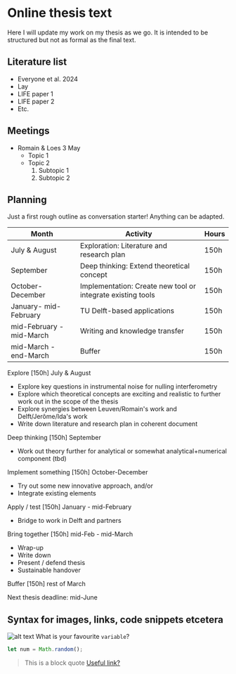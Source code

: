 # Online thesis text

Here I will update my work on my thesis as we go. It is intended to be structured but not as formal as the final text.

## Literature list
- Everyone et al. 2024
- Lay 
- LIFE paper 1
- LIFE paper 2
- Etc.

## Meetings 
- Romain & Loes 3 May
	- Topic 1
	- Topic 2
		1. Subtopic 1
		2. Subtopic 2
## Planning

Just a first rough outline as conversation starter! Anything can be adapted.

| Month | Activity | Hours|
| --- | --- | --- |
| July & August | Exploration: Literature and research plan | 150h|
| September | Deep thinking: Extend theoretical concept | 150h|
| October-December | Implementation: Create new tool or integrate existing tools | 150h|
| January- mid-February| TU Delft-based applications | 150h|
| mid-February - mid-March| Writing and knowledge transfer | 150h|
| mid-March - end-March| Buffer | 150h|



Explore [150h] July & August

- Explore key questions in instrumental noise for nulling interferometry
- Explore which theoretical concepts are exciting and realistic to further work out in the scope of the thesis
- Explore synergies between Leuven/Romain's work and Delft/Jerôme/Ida's work
- Write down literature and research plan in coherent document

Deep thinking [150h] September

- Work out theory further for analytical or somewhat analytical+numerical component (tbd)

Implement something [150h] October-December

- Try out some new innovative approach, and/or
- Integrate existing elements

Apply / test [150h] January - mid-February

- Bridge to work in Delft and partners

Bring together [150h] mid-Feb - mid-March

- Wrap-up
- Write down
- Present / defend thesis
- Sustainable handover

Buffer [150h] rest of March

Next thesis deadline: mid-June

## Syntax for images, links, code snippets etcetera
![alt text](http:/picsum.photos/200/200)
What is your favourite `variable`?
```javascript
let num = Math.random();
``` 
> This is a block quote
[Useful link?](https://youtube.com/watch?v=dQw4w9WgXcQ)
